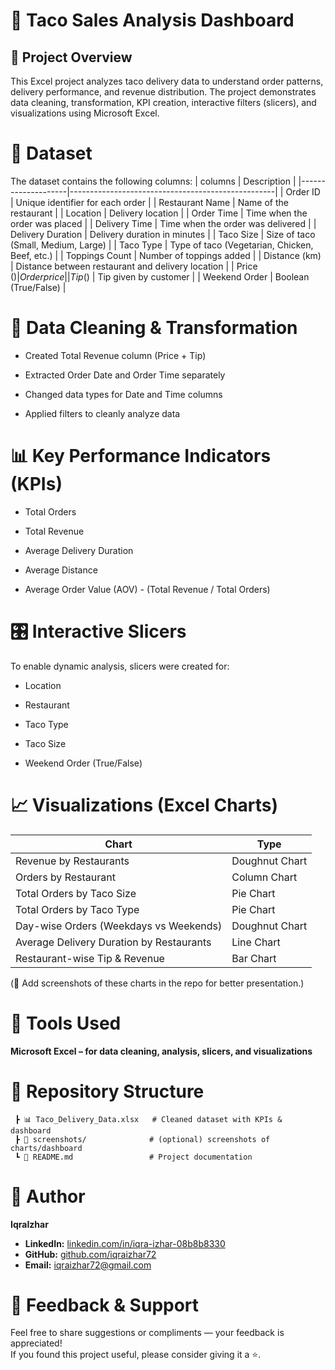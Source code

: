 # 🌮 Taco Sales Analysis Dashboard
## 📌 Project Overview

This Excel project analyzes taco delivery data to understand order patterns, delivery performance, and revenue distribution.
The project demonstrates data cleaning, transformation, KPI creation, interactive filters (slicers), and visualizations using Microsoft Excel.

# 📂 Dataset

The dataset contains the following columns:
| columns            | Description                                       |
|--------------------|---------------------------------------------------| 
| Order ID           | Unique identifier for each order                  |
| Restaurant Name    | Name of the restaurant                            |
| Location           | Delivery location                                 |
| Order Time         | Time when the order was placed                    |
| Delivery Time      | Time when the order was delivered                 |
| Delivery Duration  | Delivery duration in minutes                      |
| Taco Size          | Size of taco (Small, Medium, Large)               |
| Taco Type          | Type of taco (Vegetarian, Chicken, Beef, etc.)    |
| Toppings Count     | Number of toppings added                          |
| Distance (km)      | Distance between restaurant and delivery location |
| Price ($)          | Order price                                       |
| Tip ($)            | Tip given by customer                             |
| Weekend Order      | Boolean (True/False)                               | 

# 🔧 Data Cleaning & Transformation

- Created Total Revenue column (Price + Tip)

- Extracted Order Date and Order Time separately

- Changed data types for Date and Time columns

- Applied filters to cleanly analyze data

# 📊 Key Performance Indicators (KPIs)

- Total Orders

- Total Revenue

- Average Delivery Duration

- Average Distance

- Average Order Value (AOV) - (Total Revenue / Total Orders)

# 🎛 Interactive Slicers

To enable dynamic analysis, slicers were created for:

- Location

- Restaurant

- Taco Type

- Taco Size

- Weekend Order (True/False)

# 📈 Visualizations (Excel Charts)
| Chart                |  Type |
|-----------------------|---------------|  
|Revenue by Restaurants | Doughnut Chart|
|Orders by Restaurant | Column Chart|
|Total Orders by Taco Size | Pie Chart|
|Total Orders by Taco Type | Pie Chart|
|Day-wise Orders (Weekdays vs Weekends) | Doughnut Chart|
|Average Delivery Duration by Restaurants | Line Chart|
|Restaurant-wise Tip & Revenue | Bar Chart|

(📸 Add screenshots of these charts in the repo for better presentation.)

# 🚀 Tools Used

**Microsoft Excel – for data cleaning, analysis, slicers, and visualizations**

# 📁 Repository Structure

```📂 Taco-Delivery-Analysis
 ┣ 📊 Taco_Delivery_Data.xlsx   # Cleaned dataset with KPIs & dashboard
 ┣ 📸 screenshots/              # (optional) screenshots of charts/dashboard
 ┗ 📄 README.md                 # Project documentation
```


# 👤 Author

**IqraIzhar**
- **LinkedIn:** [linkedin.com/in/iqra-izhar-08b8b8330](https://www.linkedin.com/in/iqra-izhar-08b8b8330)  
- **GitHub:** [github.com/iqraizhar72](https://github.com/iqraizhar72)
- **Email:** [iqraizhar72@gmail.com](mailto:iqraizhar72@gmail.com)

# 🌟 Feedback & Support

Feel free to share suggestions or compliments — your feedback is appreciated!  
If you found this project useful, please consider giving it a ⭐️.
